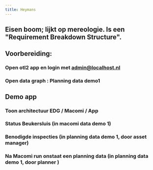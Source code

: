 ```yaml
---
title: Heymans
---
```


## Eisen boom; lijkt op mereologie. Is een "Requirement Breakdown Structure".
## Voorbereiding:
### Open otl2 app en login met admin@localhost.nl
### Open data graph : Planning data demo1
## Demo app
### Toon architectuur EDG / Macomi / App
### Status Beukersluis (in macomi data demo 1)
### Benodigde inspecties (in planning data demo 1, door asset manager)
### Na Macomi run onstaat een planning data (in planning data demo 1, door planner )
###
